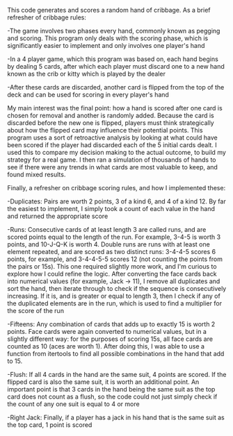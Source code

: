 This code generates and scores a random hand of cribbage. As a brief refresher of cribbage rules:

-The game involves two phases every hand, commonly known as pegging and scoring. This program only deals with the scoring phase, which is significantly easier to implement and only involves one player's hand

-In a 4 player game, which this program was based on, each hand begins by dealing 5 cards, after which each player must discard one to a new hand known as the crib or kitty which is played by the dealer

-After these cards are discarded, another card is flipped from the top of the deck and can be used for scoring in every player's hand

My main interest was the final point: how a hand is scored after one card is chosen for removal and another is randomly added. Because the card is discarded before the new one is flipped, players must think strategically about how the flipped card may influence their potential points. This program uses a sort of retroactive analysis by looking at what could have been scored if the player had discarded each of the 5 initial cards dealt. I used this to compare my decision making to the actual outcome, to build my strategy for a real game. I then ran a simulation of thousands of hands to see if there were any trends in what cards are most valuable to keep, and found mixed results.

Finally, a refresher on cribbage scoring rules, and how I implemented these:

-Duplicates: Pairs are worth 2 points, 3 of a kind 6, and 4 of a kind 12. By far the easiest to implement, I simply took a count of each value in the hand and returned the appropriate score

-Runs: Consecutive cards of at least length 3 are called runs, and are scored points equal to the length of the run. For example, 3-4-5 is worth 3 points, and 10-J-Q-K is worth 4. Double runs are runs with at least one element repeated, and are scored as two distinct runs: 3-4-4-5 scores 6 points, for example, and 3-4-4-5-5 scores 12 (not counting the points from the pairs or 15s). This one required slightly more work, and I'm curious to explore how I could refine the logic. After converting the face cards back into numerical values (for example, Jack -> 11), I remove all duplicates and sort the hand, then iterate through to check if the sequence is consecutively increasing. If it is, and is greater or equal to length 3, then I check if any of the duplicated elements are in the run, which is used to find a multiplier for the score of the run

-Fifteens: Any combination of cards that adds up to exactly 15 is worth 2 points. Face cards were again converted to numerical values, but in a slightly different way: for the purposes of scoring 15s, all face cards are counted as 10 (aces are worth 1). After doing this, I was able to use a function from itertools to find all possible combinations in the hand that add to 15.

-Flush: If all 4 cards in the hand are the same suit, 4 points are scored. If the flipped card is also the same suit, it is worth an additional point. An important point is that 3 cards in the hand being the same suit as the top card does not count as a flush, so the code could not just simply check if the count of any one suit is equal to 4 or more

-Right Jack: Finally, if a player has a jack in his hand that is the same suit as the top card, 1 point is scored
